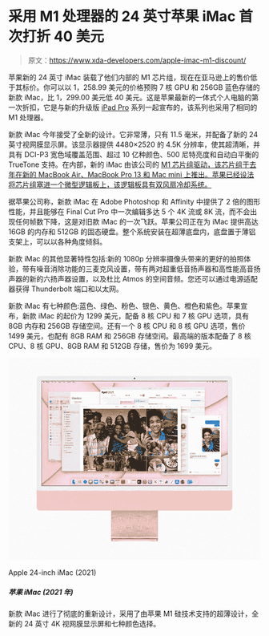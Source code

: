 # 采用 M1 处理器的 24 英寸苹果 iMac 首次打折 40 美元

> 原文：<https://www.xda-developers.com/apple-imac-m1-discount/>

苹果新的 24 英寸 iMac 装载了他们内部的 M1 芯片组，现在在亚马逊上的售价低于其标价。你可以以 1，258.99 美元的价格预购 7 核 GPU 和 256GB 蓝色存储的新款 iMac，比 1，299.00 美元低 40 美元。这是苹果最新的一体式个人电脑的第一次折扣，它是与新的升级版 [iPad Pro](https://www.xda-developers.com/ipad-pro/) 系列一起宣布的，该系列也采用了相同的 M1 处理器。

新款 iMac 今年接受了全新的设计。它非常薄，只有 11.5 毫米，并配备了新的 24 英寸视网膜显示屏。该显示器提供 4480×2520 的 4.5K 分辨率，使其超清晰，并具有 DCI-P3 宽色域覆盖范围、超过 10 亿种颜色、500 尼特亮度和自动白平衡的 TrueTone 支持。在内部，新的 iMac 由该公司的 [M1 芯片组驱动，该芯片组于去年在新的 MacBook Air、MacBook Pro 13 和 Mac mini 上推出。苹果已经设法将芯片组塞进一个微型逻辑板上，该逻辑板具有双风扇冷却系统。](https://www.xda-developers.com/apple-macbook-air-macbook-pro-13-mac-mini-m1-arm-soc/)

据苹果公司称，新款 iMac 在 Adobe Photoshop 和 Affinity 中提供了 2 倍的图形性能，并且能够在 Final Cut Pro 中一次编辑多达 5 个 4K 流或 8K 流，而不会出现任何帧数下降，这是对旧款 iMac 的一次飞跃。苹果公司正在为 iMac 提供高达 16GB 的内存和 512GB 的固态硬盘。整个系统安装在超薄底盘内，底盘置于薄铝支架上，可以以各种角度倾斜。

新款 iMac 的其他显著特性包括:新的 1080p 分辨率摄像头带来的更好的拍照体验，带有噪音消除功能的三麦克风设置，带有两对超重低音扬声器和高性能高音扬声器的新的六扬声器设置，以及杜比 Atmos 的空间音频。您还可以通过电源适配器获得 Thunderbolt 端口和以太网。

新款 iMac 有七种颜色:蓝色、绿色、粉色、银色、黄色、橙色和紫色。苹果宣布，新款 iMac 的起价为 1299 美元，配备 8 核 CPU 和 7 核 GPU 选项，具有 8GB 内存和 256GB 存储空间。还有一个 8 核 CPU 和 8 核 GPU 选项，售价 1499 美元，也配有 8GB RAM 和 256GB 存储空间。最高端的版本配备了 8 核 CPU、8 核 GPU、8GB RAM 和 512GB 存储，售价为 1699 美元。

 <picture>![The 24-inch iMac is the perfect option for those who want an all-in-one desktop computer. It packs the Apple M1 chip.](img/38d6ec204e7d829b2f54c20a3ebf9a85.png)</picture> 

Apple 24-inch iMac (2021)

##### 苹果 iMac (2021 年)

新款 iMac 进行了彻底的重新设计，采用了由苹果 M1 硅技术支持的超薄设计，全新的 24 英寸 4K 视网膜显示屏和七种颜色选择。